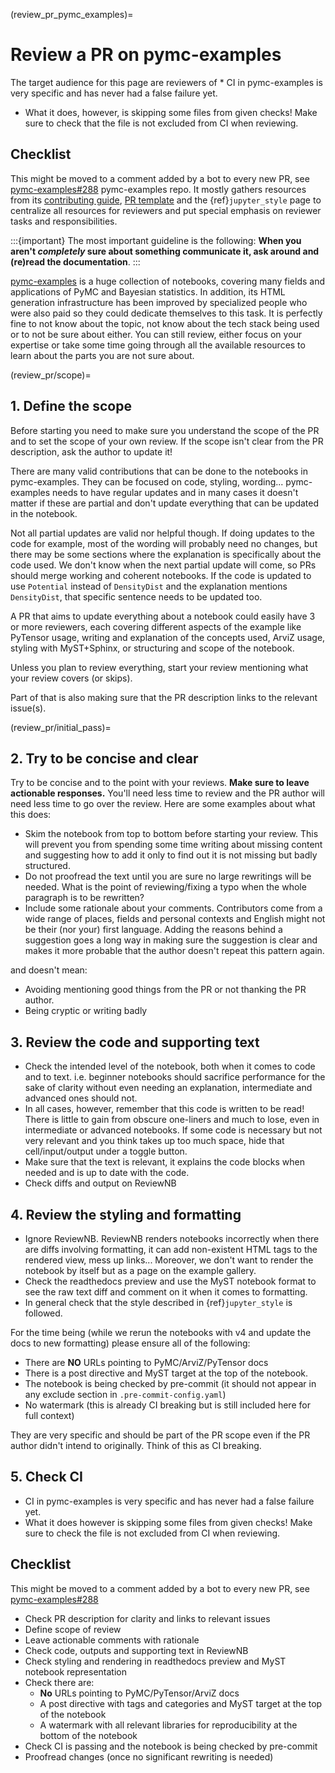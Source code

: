 (review_pr_pymc_examples)=
# Review a PR on pymc-examples

The target audience for this page are reviewers of * CI in pymc-examples is very specific and has never had a false failure yet.
* What it does, however, is skipping some files from given checks! Make sure to check that the
  file is not excluded from CI when reviewing.

## Checklist
This might be moved to a comment added by a bot to every new PR, see [pymc-examples#288](https://github.com/pymc-devs/pymc-examples/issues/288) pymc-examples
repo. It mostly gathers resources from its
[contributing guide](https://github.com/pymc-devs/pymc-examples/blob/main/CONTRIBUTING.md),
[PR template](https://github.com/pymc-devs/pymc-examples/blob/main/.github/PULL_REQUEST_TEMPLATE.md)
and the {ref}`jupyter_style` page to
centralize all resources for reviewers and put special emphasis on
reviewer tasks and responsibilities.

:::{important}
The most important guideline is the following: **When you aren't _completely_
sure about something communicate it, ask around and (re)read the documentation**.
:::

[pymc-examples](https://github.com/pymc-devs/pymc-examples/) is a huge collection of notebooks, covering many fields
and applications of PyMC and Bayesian statistics. In addition,
its HTML generation infrastructure has been improved by specialized
people who were also paid so they could dedicate themselves to this task.
It is perfectly fine to not know about the topic, not know about
the tech stack being used or to not be sure about either.
You can still review, either focus on your expertise or take some
time going through all the available resources to learn about the parts
you are not sure about.

(review_pr/scope)=
## 1. Define the scope
Before starting you need to make sure you understand the scope of the PR and
to set the scope of your own review.
If the scope isn't clear from the PR description, ask the author to update it!

There are many valid contributions that can be done to the notebooks in pymc-examples.
They can be focused on code, styling, wording...
pymc-examples needs to have regular updates and in many cases it doesn't matter if
these are partial and don't update everything that can be updated in the notebook.

Not all partial updates are valid nor helpful though. If doing updates
to the code for example, most of the wording will probably need no changes,
but there may be some sections where the explanation is specifically about the code
used. We don't know when the next partial update will come, so PRs should merge
working and coherent notebooks. If the code is updated to use `Potential` instead
of `DensityDist` and the explanation mentions `DensityDist`, that specific sentence
needs to be updated too.

A PR that aims to update everything about a notebook
could easily have 3 or more reviewers, each covering different aspects of the
example like PyTensor usage, writing and explanation of the concepts used,
ArviZ usage, styling with MyST+Sphinx, or structuring and scope of the notebook.

Unless you plan to review everything, start your review mentioning what your
review covers (or skips).

Part of that is also making sure that the PR description links to the relevant issue(s).

(review_pr/initial_pass)=
## 2. Try to be concise and clear
Try to be concise and to the point with your reviews.
**Make sure to leave actionable responses.**
You'll need less time to review and the PR author will need less time to go over the review.
Here are some examples about what this does:

* Skim the notebook from top to bottom before starting your review.
  This will prevent you from spending some time writing about missing content
  and suggesting how to add it only to find out it is not missing but badly structured.
* Do not proofread the text until you are sure no large rewritings will be needed.
  What is the point of reviewing/fixing a typo when the whole paragraph is to be rewritten?
* Include some rationale about your comments. Contributors come from a wide range
  of places, fields and personal contexts and English might not be their (nor your) first language.
  Adding the reasons behind a suggestion goes a long way in making sure the suggestion
  is clear and makes it more probable that the author doesn't repeat this pattern again.

and doesn't mean:

* Avoiding mentioning good things from the PR or not thanking the PR author.
* Being cryptic or writing badly

## 3. Review the code and supporting text
* Check the intended level of the notebook, both when it comes to code and to text.
  i.e. beginner notebooks should sacrifice performance for the sake of clarity without even needing
  an explanation, intermediate and advanced ones should not.
* In all cases, however, remember that this code is written to be read!
  There is little to gain from obscure one-liners and much to lose, even in
  intermediate or advanced notebooks. If some code is necessary but not
  very relevant and you think takes up too much space, hide that cell/input/output
  under a toggle button.
* Make sure that the text is relevant, it explains the code blocks when needed and
  is up to date with the code.
* Check diffs and output on ReviewNB

## 4. Review the styling and formatting
* Ignore ReviewNB. ReviewNB renders notebooks incorrectly when there are diffs involving formatting,
  it can add non-existent HTML tags to the rendered view, mess up links... Moreover, we don't
  want to render the notebook by itself but as a page on the example gallery.
* Check the readthedocs preview and use the MyST notebook format to see the raw text diff
  and comment on it when it comes to formatting.
* In general check that the style described in {ref}`jupyter_style` is followed.

For the time being (while we rerun the notebooks with v4 and update the docs to new formatting)
please ensure all of the following:

* There are **NO** URLs pointing to PyMC/ArviZ/PyTensor docs
* There is a post directive and MyST target at the top of the notebook.
* The notebook is being checked by pre-commit (it should not appear in any exclude section in `.pre-commit-config.yaml`)
* No watermark (this is already CI breaking but is still included here for full context)

They are very specific and should be part of the PR scope even if the PR author
didn't intend to originally. Think of this as CI breaking.

## 5. Check CI
* CI in pymc-examples is very specific and has never had a false failure yet.
* What it does however is skipping some files from given checks! Make sure to check the
  file is not excluded from CI when reviewing.

## Checklist
This might be moved to a comment added by a bot to every new PR, see [pymc-examples#288](https://github.com/pymc-devs/pymc-examples/issues/288)

* Check PR description for clarity and links to relevant issues
* Define scope of review
* Leave actionable comments with rationale
* Check code, outputs and supporting text in ReviewNB
* Check styling and rendering in readthedocs preview and MyST notebook representation
* Check there are:
  - **No** URLs pointing to PyMC/PyTensor/ArviZ docs
  - A post directive with tags and categories and MyST target at the top of the notebook
  - A watermark with all relevant libraries for reproducibility at the bottom of the notebook
* Check CI is passing and the notebook is being checked by pre-commit
* Proofread changes (once no significant rewriting is needed)
